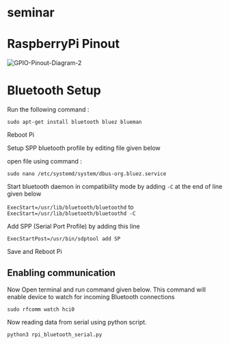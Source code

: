 # seminar

# RaspberryPi Pinout
![GPIO-Pinout-Diagram-2](https://user-images.githubusercontent.com/34370544/116787684-23267680-aac3-11eb-806c-ba600c4b93f6.png)

# Bluetooth Setup

Run the following command : 

`sudo apt-get install bluetooth bluez blueman`

Reboot Pi



Setup SPP bluetooth profile by editing file given below

open file using command :

`sudo nano /etc/systemd/system/dbus-org.bluez.service`

Start bluetooth daemon in compatibility mode by adding `-C` at the end of line given below 

`ExecStart=/usr/lib/bluetooth/bluetoothd` to `ExecStart=/usr/lib/bluetooth/bluetoothd -C` 

Add SPP (Serial Port Profile) by adding this line 

`ExecStartPost=/usr/bin/sdptool add SP`

Save and Reboot Pi

## Enabling communication
Now Open terminal and run command given below. This command will enable device to watch for incoming Bluetooth connections

`sudo rfcomm watch hci0`

Now reading data from serial using python script.

`python3 rpi_bluetooth_serial.py`

